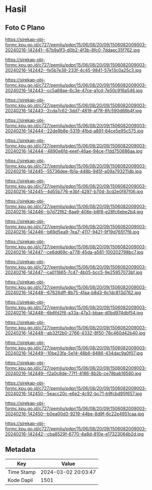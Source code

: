 # Hasil

## Foto C Plano

https://sirekap-obj-formc.kpu.go.id/c727/pemilu/pdpr/15/06/08/20/09/1506082009003-20240216-142441--67b9a1f3-d0b2-4f3b-8fc0-7ddaec35f762.jpg

https://sirekap-obj-formc.kpu.go.id/c727/pemilu/pdpr/15/06/08/20/09/1506082009003-20240216-142442--fe5b7e39-233f-4c45-9841-57e13c0a25c3.jpg

https://sirekap-obj-formc.kpu.go.id/c727/pemilu/pdpr/15/06/08/20/09/1506082009003-20240216-142443--cc5a68ae-6c3e-47ce-a1cd-7e50c916a546.jpg

https://sirekap-obj-formc.kpu.go.id/c727/pemilu/pdpr/15/06/08/20/09/1506082009003-20240216-142443--2cda7c62-3dd7-4819-af78-8fc590d88b4f.jpg

https://sirekap-obj-formc.kpu.go.id/c727/pemilu/pdpr/15/06/08/20/09/1506082009003-20240216-142444--22de9b8e-5319-4fbd-a891-84ce5e95c575.jpg

https://sirekap-obj-formc.kpu.go.id/c727/pemilu/pdpr/15/06/08/20/09/1506082009003-20240216-142444--4890e6fd-eeef-46ae-94ce-f1dd750886aa.jpg

https://sirekap-obj-formc.kpu.go.id/c727/pemilu/pdpr/15/06/08/20/09/1506082009003-20240216-142445--55736dee-fb1a-448b-945f-a09a793211db.jpg

https://sirekap-obj-formc.kpu.go.id/c727/pemilu/pdpr/15/06/08/20/09/1506082009003-20240216-142445--4d55b776-e3bf-4297-b70d-3cd2e0f87f06.jpg

https://sirekap-obj-formc.kpu.go.id/c727/pemilu/pdpr/15/06/08/20/09/1506082009003-20240216-142446--b7d72f62-8aa9-406e-b8f8-e28fc6ebe2b4.jpg

https://sirekap-obj-formc.kpu.go.id/c727/pemilu/pdpr/15/06/08/20/09/1506082009003-20240216-142446--b69d5ea9-7ea7-4117-9421-9f19d765f7f8.jpg

https://sirekap-obj-formc.kpu.go.id/c727/pemilu/pdpr/15/06/08/20/09/1506082009003-20240216-142447--ce6dd69c-a778-45da-a581-100202798bc7.jpg

https://sirekap-obj-formc.kpu.go.id/c727/pemilu/pdpr/15/06/08/20/09/1506082009003-20240216-142447--ca011865-7c47-4b05-bcc5-9e25957073bf.jpg

https://sirekap-obj-formc.kpu.go.id/c727/pemilu/pdpr/15/06/08/20/09/1506082009003-20240216-142448--67626dff-8b75-4faa-b8d3-6c1dc813d762.jpg

https://sirekap-obj-formc.kpu.go.id/c727/pemilu/pdpr/15/06/08/20/09/1506082009003-20240216-142448--6b6fd2f6-a33a-47a3-bbae-d0bd974dbf54.jpg

https://sirekap-obj-formc.kpu.go.id/c727/pemilu/pdpr/15/06/08/20/09/1506082009003-20240216-142448--ab32f2b0-2766-4332-8f50-78c460d42b40.jpg

https://sirekap-obj-formc.kpu.go.id/c727/pemilu/pdpr/15/06/08/20/09/1506082009003-20240216-142449--10be23fa-5e14-48b6-8486-434dac9a0f07.jpg

https://sirekap-obj-formc.kpu.go.id/c727/pemilu/pdpr/15/06/08/20/09/1506082009003-20240216-142449--f2a0c8de-77f1-4186-8b2b-ce78bab16580.jpg

https://sirekap-obj-formc.kpu.go.id/c727/pemilu/pdpr/15/06/08/20/09/1506082009003-20240216-142450--5eacc20c-e6e2-4c92-bc71-b9fcbd95f657.jpg

https://sirekap-obj-formc.kpu.go.id/c727/pemilu/pdpr/15/06/08/20/09/1506082009003-20240216-142450--b0ea00d3-9219-44be-8d9f-6c22e4951caa.jpg

https://sirekap-obj-formc.kpu.go.id/c727/pemilu/pdpr/15/06/08/20/09/1506082009003-20240216-142442--cba8529f-6770-4a8d-810e-e17323064b2d.jpg


## Metadata

| Key        | Value               |
| ---------- | ------------------- |
| Time Stamp | 2024-03-02 20:03:47 |
| Kode Dapil | 1501                |



